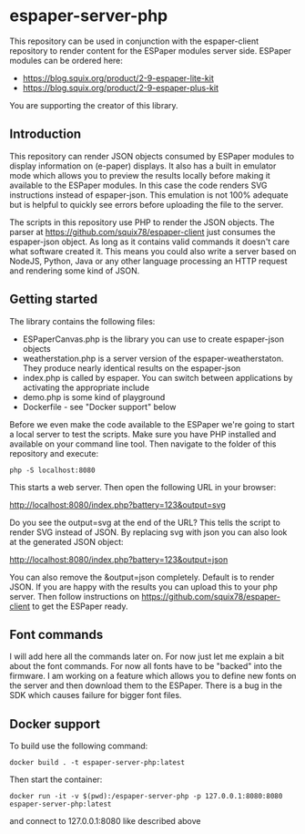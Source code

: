 # espaper-server-php

This repository can be used in conjunction with the  espaper-client repository to render content for the ESPaper modules server side. ESPaper modules can be ordered here:

 * <https://blog.squix.org/product/2-9-espaper-lite-kit>
 * <https://blog.squix.org/product/2-9-espaper-plus-kit>

 You are supporting the creator of this library.

## Introduction

This repository can render JSON objects consumed by ESPaper modules to display information on (e-paper) displays. It also has a built in emulator mode which allows you to preview the results locally before making it available to the ESPaper modules. In this case the code renders SVG instructions instead of espaper-json. This emulation is not 100% adequate but is helpful to quickly see errors before uploading the file to the server.

The scripts in this repository use PHP to render the JSON objects. The parser at <https://github.com/squix78/espaper-client> just consumes the espaper-json object. As long as it contains valid commands it doesn't care what software created it. This means you could also write a server based on NodeJS, Python, Java or any other language processing an HTTP request and rendering some kind of JSON.

## Getting started

The library contains the following files:

* ESPaperCanvas.php is the library you can use to create espaper-json objects
* weatherstation.php is a server version of the espaper-weatherstaton. They produce nearly identical results on the espaper-json
* index.php is called by espaper. You can switch between applications by activating the appropriate include
* demo.php is some kind of playground
* Dockerfile - see "Docker support" below

Before we even make the code available to the ESPaper we're going to start a local server to test the scripts. Make sure you have PHP installed and available on your command line tool. Then navigate to the folder of this repository and execute:
```
php -S localhost:8080
```
This starts a web server. Then open the following URL in your browser:

<http://localhost:8080/index.php?battery=123&output=svg>

Do you see the output=svg at the end of the URL? This tells the script to render SVG instead of JSON. By replacing svg with json you can also look at the generated JSON object:

<http://localhost:8080/index.php?battery=123&output=json>

You can also remove the &output=json completely. Default is to render JSON. If you are happy with the results you can upload this to your php server. Then follow instructions on <https://github.com/squix78/espaper-client> to get the ESPaper ready.

## Font commands

I will add here all the commands later on. For now just let me explain a bit about the font commands. For now all fonts have to be "backed" into the firmware. I am working on a feature which allows you to define new fonts on the server and then download them to the ESPaper. There is a bug in the SDK which causes failure for bigger font files.

## Docker support

To build use the following command:
```
docker build . -t espaper-server-php:latest
```

Then start the container:
```
docker run -it -v $(pwd):/espaper-server-php -p 127.0.0.1:8080:8080 espaper-server-php:latest
``` 
and connect to 127.0.0.1:8080 like described above
